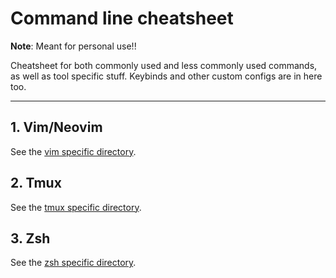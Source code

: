 # Command line cheatsheet

**Note**: Meant for personal use!!

Cheatsheet for both commonly used and less commonly used commands, as well as
tool specific stuff. Keybinds and other custom configs are in here too.

--------------------------------------------------------------------------------

## 1. Vim/Neovim

See the [vim specific directory](/vim).

## 2. Tmux

See the [tmux specific directory](/tmux).

## 3. Zsh

See the [zsh specific directory](/zsh).
